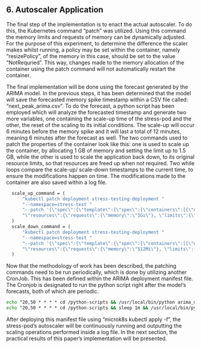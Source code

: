 ## 6. Autoscaler Application

The final step of the implementation is to enact the actual autoscaler. To do this, the Kubernetes command “patch” was utilized. Using this command the memory limits and requests of memory can be dynamically adjusted. For the purpose of this experiment, to determine the difference the scaler makes whilst running, a policy may be set within the container, namely “resizePolicy”, of the memory in this case, should be set to the value “NotRequried”. This way, changes made to the memory allocation of the container using the patch command will not automatically restart the container.

The final implementation will be done using the forecast generated by the ARIMA model. In the previous steps, it has been determined that the model will save the forecasted memory spike timestamp within a CSV file called: “next_peak_arima.csv”. To do the forecast, a python script has been employed which will analyze the forecasted timestamp and generate two more variables, one containing the scale-up time of the stress-pod and the other, the reset of the scaling to its initial conditions. The scale-up will occur 6 minutes before the memory spike and it will last a total of 12 minutes, meaning 6 minutes after the forecast as well. The two commands used to patch the properties of the container look like this: one is used to scale up the container, by allocating 1 GB of memory and setting the limit up to 1.5 GB, while the other is used to scale the application back down, to its original resource limits, so that resources are freed up when not required. Two while loops compare the scale-up/ scale-down timestamps to the current time, to ensure the modifications happen on time. The modifications made to the container are also saved within a log file.

```bat
  scale_up_command = (
      "kubectl patch deployment stress-testing-deployment "
      "--namespace=stress-test "
      "--patch '{\"spec\":{\"template\":{\"spec\":{\"containers\":[{\"name\":\"stress-testing-container\","
      "\"resources\":{\"requests\":{\"memory\":\"1Gi\"}, \"limits\":{\"memory\":\"1.5Gi\"}}}]}}}}'"
  )
  scale_down_command = (
      "kubectl patch deployment stress-testing-deployment "
      "--namespace=stress-test "
      "--patch '{\"spec\":{\"template\":{\"spec\":{\"containers\":[{\"name\":\"stress-testing-container\","
      "\"resources\":{\"requests\":{\"memory\":\"512Mi\"}, \"limits\":{\"memory\":\"512Mi\"}}}]}}}}'"
  )

```
Now that the methodology of work has been described, the patching commands need to be run periodically, which is done by utilizing another CronJob. This has been defined within the ARIMA deployment manifest file. The Cronjob is designated to run the python script right after the model’s forecasts, both of which are periodic. 

```bat
echo "20,50 * * * * cd /python-scripts && /usr/local/bin/python arima_model.py >> forecast.log 2>&1" > /etc/cron.d/arima-forecast && 
echo "20,50 * * * * cd /python-scripts && sleep 1m && /usr/local/bin/python scaling.py >> scaling.log 2>&1" >> /etc/cron.d/arima-forecast &&
```
After deploying this manifest file using “microk8s kubectl apply -f”, the stress-pod’s autoscaler will be continuously running and outputting the scaling operations performed inside a log file. In the next section, the practical results of this paper’s implementation will be presented. 

